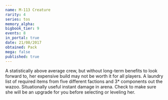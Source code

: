 ```yaml
---
name: M-113 Creature
rarity: 4
series: tos
memory_alpha:
bigbook_tier: 9
events: 8
in_portal: true
date: 21/08/2017
obtained: Pack
mega: false
published: true
---
```


A statistically above average crew, but without long-term benefits to look forward to, her expensive build may not be worth it for all players. A laundry list of required items from five different factions and 3* components out the wazoo. Situationally useful instant damage in arena. Check to make sure she will be an upgrade for you before selecting or leveling her.
